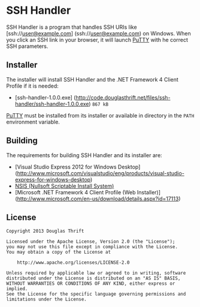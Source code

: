 # SSH Handler

SSH Handler is a program that handles SSH URIs like [ssh://user@example.com]
(ssh://user@example.com) on Windows. When you click an SSH link in your browser,
it will launch [PuTTY](http://www.chiark.greenend.org.uk/~sgtatham/putty/) with
he correct SSH parameters.

## Installer

The installer will install SSH Handler and the .NET Framework 4 Client Profile
if it is needed:

* [ssh-handler-1.0.0.exe]
(http://code.douglasthrift.net/files/ssh-handler/ssh-handler-1.0.0.exe) `867 kB`

[PuTTY](http://www.chiark.greenend.org.uk/~sgtatham/putty/) must be installed
from its installer or available in directory in the `PATH` environment variable.

## Building

The requirements for building SSH Handler and its installer are:

* [Visual Studio Express 2012 for Windows Desktop]
(http://www.microsoft.com/visualstudio/eng/products/visual-studio-express-for-windows-desktop)
* [NSIS (Nullsoft Scriptable Install System)](http://nsis.sourceforge.net/)
* [Microsoft .NET Framework 4 Client Profile (Web Installer)]
(http://www.microsoft.com/en-us/download/details.aspx?id=17113)

## License

    Copyright 2013 Douglas Thrift
 
    Licensed under the Apache License, Version 2.0 (the "License");
    you may not use this file except in compliance with the License.
    You may obtain a copy of the License at
 
        http://www.apache.org/licenses/LICENSE-2.0
 
    Unless required by applicable law or agreed to in writing, software
    distributed under the License is distributed on an "AS IS" BASIS,
    WITHOUT WARRANTIES OR CONDITIONS OF ANY KIND, either express or implied.
    See the License for the specific language governing permissions and
    limitations under the License.
